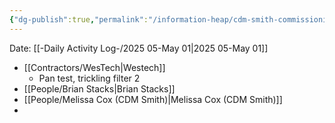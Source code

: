 ```yaml
---
{"dg-publish":true,"permalink":"/information-heap/cdm-smith-commissioning-and-plant-operations-meeting-01-may-2025/","noteIcon":"","created":"2025-05-20T09:18:16.265-05:00"}
---
```


Date: [[-Daily Activity Log-/2025 05-May 01\|2025 05-May 01]]

- [[Contractors/WesTech\|Westech]]
	- Pan test, trickling filter 2
- [[People/Brian Stacks\|Brian Stacks]]
- [[People/Melissa Cox (CDM Smith)\|Melissa Cox (CDM Smith)]]
- 